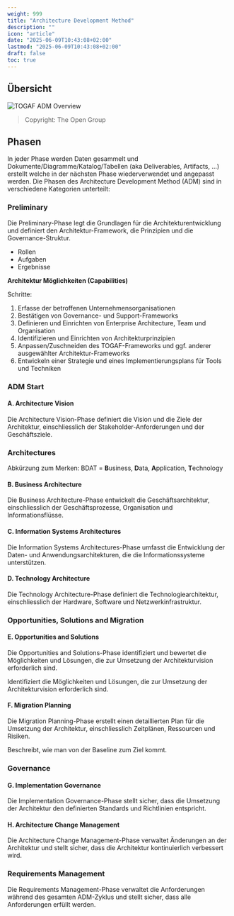 ```yaml
---
weight: 999
title: "Architecture Development Method"
description: ""
icon: "article"
date: "2025-06-09T10:43:08+02:00"
lastmod: "2025-06-09T10:43:08+02:00"
draft: false
toc: true
---
```


## Übersicht

![TOGAF ADM Overview](/images/togaf-adm.png)

> Copyright: The Open Group

## Phasen

In jeder Phase werden Daten gesammelt und Dokumente/Diagramme/Katalog/Tabellen (aka Deliverables, Artifacts, ...) erstellt welche in der nächsten Phase wiederverwendet und angepasst werden. 
Die Phasen des Architecture Development Method (ADM) sind in verschiedene Kategorien unterteilt:

### Preliminary

Die Preliminary-Phase legt die Grundlagen für die Architekturentwicklung und definiert den Architektur-Framework, die Prinzipien und die Governance-Struktur.

- Rollen
- Aufgaben
- Ergebnisse

**Architektur Möglichkeiten (Capabilities)**

Schritte:
1. Erfasse der betroffenen Unternehmensorganisationen
2. Bestätigen von Governance- und Support-Frameworks
3. Definieren und Einrichten von Enterprise Architecture, Team und Organisation
4. Identifizieren und Einrichten von Architekturprinzipien
5. Anpassen/Zuschneiden des TOGAF-Frameworks und ggf. anderer ausgewählter Architektur-Frameworks
6. Entwickeln einer Strategie und eines Implementierungsplans für Tools und Techniken

### ADM Start

#### A. Architecture Vision

Die Architecture Vision-Phase definiert die Vision und die Ziele der Architektur, einschliesslich der Stakeholder-Anforderungen und der Geschäftsziele.

### Architectures

Abkürzung zum Merken: BDAT = **B**usiness, **D**ata, **A**pplication, **T**echnology

#### B. Business Architecture

Die Business Architecture-Phase entwickelt die Geschäftsarchitektur, einschliesslich der Geschäftsprozesse, Organisation und Informationsflüsse.

#### C. Information Systems Architectures

Die Information Systems Architectures-Phase umfasst die Entwicklung der Daten- und Anwendungsarchitekturen, die die Informationssysteme unterstützen.

#### D. Technology Architecture

Die Technology Architecture-Phase definiert die Technologiearchitektur, einschliesslich der Hardware, Software und Netzwerkinfrastruktur.

### Opportunities, Solutions and Migration

#### E. Opportunities and Solutions

Die Opportunities and Solutions-Phase identifiziert und bewertet die Möglichkeiten und Lösungen, die zur Umsetzung der Architekturvision erforderlich sind.

Identifiziert die Möglichkeiten und Lösungen, die zur Umsetzung der Architekturvision erforderlich sind.

#### F. Migration Planning

Die Migration Planning-Phase erstellt einen detaillierten Plan für die Umsetzung der Architektur, einschliesslich Zeitplänen, Ressourcen und Risiken.

Beschreibt, wie man von der Baseline zum Ziel kommt.

### Governance

#### G. Implementation Governance

Die Implementation Governance-Phase stellt sicher, dass die Umsetzung der Architektur den definierten Standards und Richtlinien entspricht.

#### H. Architecture Change Management

Die Architecture Change Management-Phase verwaltet Änderungen an der Architektur und stellt sicher, dass die Architektur kontinuierlich verbessert wird.

### Requirements Management

Die Requirements Management-Phase verwaltet die Anforderungen während des gesamten ADM-Zyklus und stellt sicher, dass alle Anforderungen erfüllt werden.
